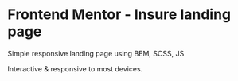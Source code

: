 # Frontend Mentor - Insure landing page

Simple responsive landing page using BEM, SCSS, JS

Interactive & responsive to most devices.